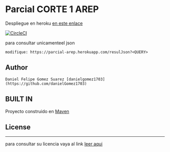 # Parcial CORTE 1 AREP 

Despliegue en heroku [en este enlace](https://parcial-arep.herokuapp.com/inputdata)


[![CircleCI](https://circleci.com/gh/danielGomez1703/parcial-arep.svg?style=svg)](https://circleci.com/gh/danielGomez1703/parcial-arep)

para consultar unicamenteel json 

    modifique: https://parcial-arep.herokuapp.com/resulJson?<QUERY>


## Author
    Daniel Felipe Gomez Suarez [danielgomez1703](https://github.com/danielGomez1703)
    
    
## BUILT IN
   Proyecto construido en [Maven](https://maven.apache.org/)
## License
----
para consultar su licencia vaya al link 
[leer aqui](https://github.com/danielGomez1703//Lab3-2AREP/blob/master/LICENSE.txt)
